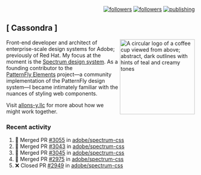 <p align="right"><a rel="me" href="https://front-end.social/@castastrophe">
    <img alt="followers" title="Follow me on Mastodon" src="https://img.shields.io/mastodon/follow/109297102751309835?domain=https%3A%2F%2Ffront-end.social&label=Follow&logo=mastodon&logoColor=white&style=for-the-badge&labelColor=008080&color=006969"/></a>
  <a href="https://codepen.io/castastrophe/">
    <img alt="followers" title="Follow me on CodePen" src="https://img.shields.io/badge/23-1?color=640464&labelColor=7c007c&style=for-the-badge&logo=codepen&label=Follow"/></a>
<a href="https://castastrophe.medium.com/">
    <img alt="publishing" title="View articles on Medium" src="https://img.shields.io/badge/107-1?color=666&labelColor=444&label=subscribe&logo=medium&logoColor=white&style=for-the-badge"/></a>
</p>

## [&nbsp;Cassondra&nbsp;]

<img align="right" src="https://github-production-user-asset-6210df.s3.amazonaws.com/1840295/253016758-ba468774-1cd3-42c2-8f43-947b5eeb5edf.png" height="200" alt="A circular logo of a coffee cup viewed from above; abstract, dark outlines with hints of teal and creamy tones">

Front-end developer and architect of enterprise-scale design systems for Adobe; previously of Red Hat. My focus at the moment is the [Spectrum design system](https://github.com/adobe/spectrum-css). As a founding contributor to the [PatternFly&nbsp;Elements](https://github.com/patternfly/patternfly-elements) project&mdash;a community implementation of the PatternFly design system&mdash;I became intimately familiar with the nuances of styling web components.

Visit [allons-y.llc](http://allons-y.llc/) for more about how we might work together.

### Recent activity

<!--START_SECTION:activity-->
1. 🎉 Merged PR [#3055](https://github.com/adobe/spectrum-css/pull/3055) in [adobe/spectrum-css](https://github.com/adobe/spectrum-css)
2. 🎉 Merged PR [#3043](https://github.com/adobe/spectrum-css/pull/3043) in [adobe/spectrum-css](https://github.com/adobe/spectrum-css)
3. 🎉 Merged PR [#3045](https://github.com/adobe/spectrum-css/pull/3045) in [adobe/spectrum-css](https://github.com/adobe/spectrum-css)
4. 🎉 Merged PR [#2975](https://github.com/adobe/spectrum-css/pull/2975) in [adobe/spectrum-css](https://github.com/adobe/spectrum-css)
5. ❌ Closed PR [#2949](https://github.com/adobe/spectrum-css/pull/2949) in [adobe/spectrum-css](https://github.com/adobe/spectrum-css)
<!--END_SECTION:activity-->

